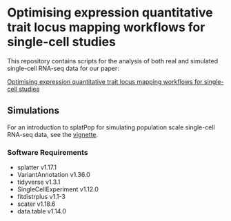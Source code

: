 # Optimising expression quantitative trait locus mapping workflows for single-cell studies

This repository contains scripts for the analysis of both real and simulated single-cell RNA-seq data for our paper:

[Optimising expression quantitative trait locus mapping workflows for single-cell studies](https://www.biorxiv.org/content/10.1101/2021.01.20.427401v2)







## Simulations

For an introduction to splatPop for simulating population scale single-cell RNA-seq data, see the [vignette](http://www.bioconductor.org/packages/devel/bioc/vignettes/splatter/inst/doc/splatPop.html). 

### Software Requirements
- splatter v1.17.1
- VariantAnnotation v1.36.0
- tidyverse v1.3.1
- SingleCellExperiment v1.12.0
- fitdistrplus v1.1-3
- scater v1.18.6
- data.table v1.14.0
